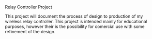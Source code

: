 Relay Controller Project

This project will document the process of design to production of my wireless relay controller. This 
project is intended mainly for educational purposes, however their is the possibility for comercial 
use with some refinement of the design. 



